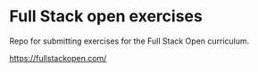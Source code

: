 # Full Stack open exercises

Repo for submitting exercises for the Full Stack Open curriculum.

https://fullstackopen.com/

